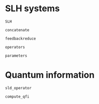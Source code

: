 # SLH systems
```@docs
SLH
```

```@docs
concatenate
```

```@docs
feedbackreduce
```

```@docs
operators
```

```@docs
parameters
```

# Quantum information

```@docs
sld_operator
```

```@docs
compute_qfi
```